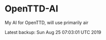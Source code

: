 # OpenTTD-AI
My AI for OpenTTD, will use primarily air

Latest backup: Sun Aug 25 07:03:01 UTC 2019
